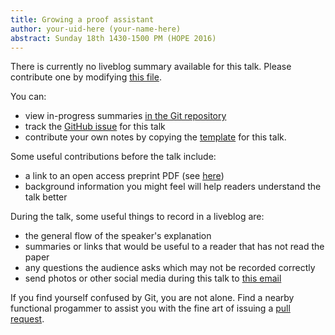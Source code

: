 ```yaml
---
title: Growing a proof assistant
author: your-uid-here (your-name-here)
abstract: Sunday 18th 1430-1500 PM (HOPE 2016)
---
```


There is currently no liveblog summary available for this talk. Please contribute one by modifying [this file](https://github.com/ocamllabs/icfp2016-blog/blob/master/HOPE/growing-a-proof-assistant.md).

You can:
* view in-progress summaries [in the Git repository](https://github.com/ocamllabs/icfp2016-blog/tree/master/HOPE/growing-a-proof-assistant/)
* track the [GitHub issue](https://github.com/ocamllabs/icfp2016-blog/issues/29) for this talk
* contribute your own notes by copying the [template](growing-a-proof-assistant/template.md) for this talk.

Some useful contributions before the talk include:
* a link to an open access preprint PDF (see [here](https://github.com/gasche/icfp2016-papers))
* background information you might feel will help readers understand the talk better

During the talk, some useful things to record in a liveblog are:
* the general flow of the speaker's explanation
* summaries or links that would be useful to a reader that has not read the paper
* any questions the audience asks which may not be recorded correctly
* send photos or other social media during this talk to [this email](mailto:icfp16.photos@gmail.com?subject=HOPE:growing-a-proof-assistant)

If you find yourself confused by Git, you are not alone. Find a nearby functional progammer
to assist you with the fine art of issuing a [pull request](https://help.github.com/articles/about-pull-requests/).

